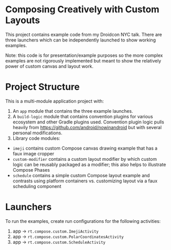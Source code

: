 # Composing Creatively with Custom Layouts

This project contains example code from my Droidcon NYC talk.
There are three launchers which can be independently launched
to show working examples.

Note: this code is for presentation/example purposes so the
more complex examples are not rigorously implemented but meant
to show the relatively power of custom canvas and layout work.

# Project Structure

This is a multi-module application project with:

1. An `app` module that contains the three example launches.
2. A `build-logic` module that contains convention plugins for various ecosystem and other Gradle plugins used. Convention plugin logic pulls heavily from https://github.com/android/nowinandroid but with several personal modifications.
3. Library code modules:
  - `imeji` contains custom Compose canvas drawing example that has a faux image cropper
  - `custom-modifier` contains a custom layout modifier by which custom logic can be reusably packaged as a modifier; this also helps to illustrate Compose Phases
  - `schedule` contains a simple custom Compose layout example and contrasts using platform containers vs. customizing layout via a faux scheduling component

# Launchers

To run the examples, create run configurations for the following activities:
1. app -> `rt.compose.custom.ImejiActivity`
1. app -> `rt.compose.custom.PolarCoordinatesActivity`
1. app -> `rt.compose.custom.ScheduleActivity`